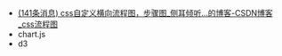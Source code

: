 - [(141条消息) css自定义横向流程图，步骤图_侧耳倾听...的博客-CSDN博客_css流程图](https://blog.csdn.net/xm_w_xm/article/details/88836249?ops_request_misc=%257B%2522request%255Fid%2522%253A%2522166640266816782390577128%2522%252C%2522scm%2522%253A%252220140713.130102334.pc%255Fall.%2522%257D&request_id=166640266816782390577128&biz_id=0&spm=1018.2226.3001.4187)
- chart.js
- d3
